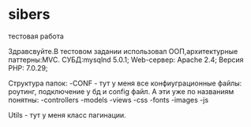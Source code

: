 # sibers
тестовая работа

Здравсвуйте.В тестовом задании использовал ООП,архитектурные паттерны:MVC.
СУБД:mysqlnd 5.0.1;
Web-сервер: Apache 2.4;
Версия PHP: 7.0.29;

Структура папок:
-CONF - тут у меня все конфиуграционные файлы: роутинг, подключение у бд 
         и config файл.
 А эти уже по названиям понятны:
   -controllers
   -models
   -views
   -css
   -fonts
   -images
   -js

Utils - тут у меня класс пагинации.
